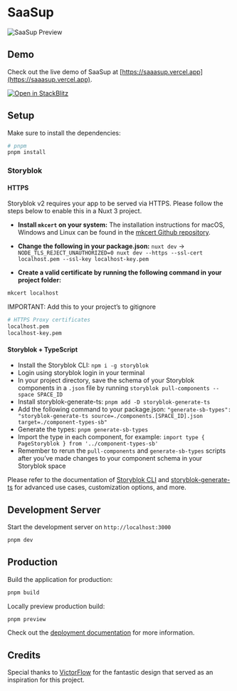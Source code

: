 # SaaSup

![SaaSup Preview](https://github.com/denys-petryniak/saasup/assets/16530588/df265948-6a98-43ab-a58e-b05464ed21f0)

## Demo

Check out the live demo of SaaSup at [https://saaasup.vercel.app](https://saaasup.vercel.app).

[![Open in StackBlitz](https://developer.stackblitz.com/img/open_in_stackblitz.svg)](https://stackblitz.com/github/denys-petryniak/saasup)

## Setup

Make sure to install the dependencies:

```bash
# pnpm
pnpm install
```

### Storyblok

#### HTTPS

Storyblok v2 requires your app to be served via HTTPS. Please follow the steps below to enable this in a Nuxt 3 project.

- **Install `mkcert` on your system:** The installation instructions for macOS, Windows and Linux can be found in the [mkcert Github repository](https://github.com/FiloSottile/mkcert).

- **Change the following in your package.json:** `nuxt dev` -> `NODE_TLS_REJECT_UNAUTHORIZED=0 nuxt dev --https --ssl-cert localhost.pem --ssl-key localhost-key.pem
`

- **Create a valid certificate by running the following command in your project folder:**

```bash
mkcert localhost
```

IMPORTANT: Add this to your project’s to gitignore

```bash
# HTTPS Proxy certificates
localhost.pem
localhost-key.pem
```

#### Storyblok + TypeScript

- Install the Storyblok CLI: `npm i -g storyblok`
- Login using storyblok login in your terminal
- In your project directory, save the schema of your Storyblok components in a `.json` file by running `storyblok pull-components --space SPACE_ID`
- Install storyblok-generate-ts: `pnpm add -D storyblok-generate-ts`
- Add the following command to your package.json: `"generate-sb-types": "storyblok-generate-ts source=./components.[SPACE_ID].json target=./component-types-sb"`
- Generate the types: `pnpm generate-sb-types`
- Import the type in each component, for example: `import type { PageStoryblok } from '../component-types-sb'`
- Remember to rerun the `pull-components` and `generate-sb-types` scripts after you’ve made changes to your component schema in your Storyblok space

Please refer to the documentation of [Storyblok CLI](https://github.com/storyblok/storyblok-cli) and [storyblok-generate-ts](https://github.com/dohomi/storyblok-generate-ts) for advanced use cases, customization options, and more.

## Development Server

Start the development server on `http://localhost:3000`

```bash
pnpm dev
```

## Production

Build the application for production:

```bash
pnpm build
```

Locally preview production build:

```bash
pnpm preview
```

Check out the [deployment documentation](https://nuxt.com/docs/getting-started/deployment) for more information.

## Credits

Special thanks to [VictorFlow](https://www.figma.com/@victorflow) for the fantastic design that served as an inspiration for this project.
